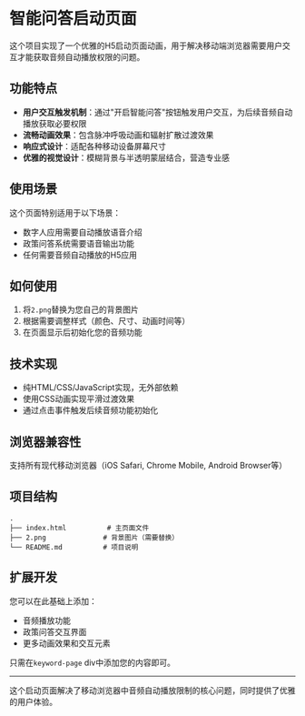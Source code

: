 # 智能问答启动页面

这个项目实现了一个优雅的H5启动页面动画，用于解决移动端浏览器需要用户交互才能获取音频自动播放权限的问题。

## 功能特点

- **用户交互触发机制**：通过"开启智能问答"按钮触发用户交互，为后续音频自动播放获取必要权限
- **流畅动画效果**：包含脉冲呼吸动画和辐射扩散过渡效果
- **响应式设计**：适配各种移动设备屏幕尺寸
- **优雅的视觉设计**：模糊背景与半透明蒙层结合，营造专业感

## 使用场景

这个页面特别适用于以下场景：
- 数字人应用需要自动播放语音介绍
- 政策问答系统需要语音输出功能
- 任何需要音频自动播放的H5应用

## 如何使用

1. 将`2.png`替换为您自己的背景图片
2. 根据需要调整样式（颜色、尺寸、动画时间等）
3. 在页面显示后初始化您的音频功能

## 技术实现

- 纯HTML/CSS/JavaScript实现，无外部依赖
- 使用CSS动画实现平滑过渡效果
- 通过点击事件触发后续音频功能初始化

## 浏览器兼容性

支持所有现代移动浏览器（iOS Safari, Chrome Mobile, Android Browser等）

## 项目结构

```
.
├── index.html          # 主页面文件
├── 2.png              # 背景图片（需要替换）
└── README.md          # 项目说明
```

## 扩展开发

您可以在此基础上添加：
- 音频播放功能
- 政策问答交互界面
- 更多动画效果和交互元素

只需在`keyword-page` div中添加您的内容即可。

---

这个启动页面解决了移动浏览器中音频自动播放限制的核心问题，同时提供了优雅的用户体验。
